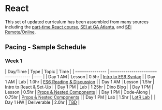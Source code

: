 # React

This set of updated curriculum has been assembled from many sources including the [part-time React course](https://git.generalassemb.ly/react-development/react-development-course-materials), [SEI at GA Atlanta](https://generalassemb.ly/locations/atlanta), and [SEI Remote/Online](https://generalassemb.ly/education/software-engineering-immersive-remote/online). 

## Pacing - Sample Schedule

### Week 1

| Day/Time | Type | Topic | Time |
| ---------------- | ------------------------------------- | ---- |
| Day 1 AM | Lesson | 0.5hr | [Intro to ES6 Syntax](es6-syntax/readme.md) |
| Day 1 AM | Lab | 1.0hr | [ES6 Reading & Discussion](es6-syntax/readme.md) | 
| Day 1 AM | Lesson | 1.5hr | [Intro to React & Set-Up](intro-react/readme.md) | 
| Day 1 PM | Lab | 1.25hr | [Dino Blog](intro-react/dino-blog-lab.md) | 
| Day 1 PM | Lesson | 0.5hr | [Props & Nested Components](intro-react/readme.md) | 
| Day 1 PM | Code-Along | 0.75hr | [Props & Nested Components](intro-react/readme.md) | 
| Day 1 PM | Lab | 1.5hr | [LotR Lab](intro-react/) | 
| Day 1 HW | Deliverable | 2.0hr | [TBD]() |


